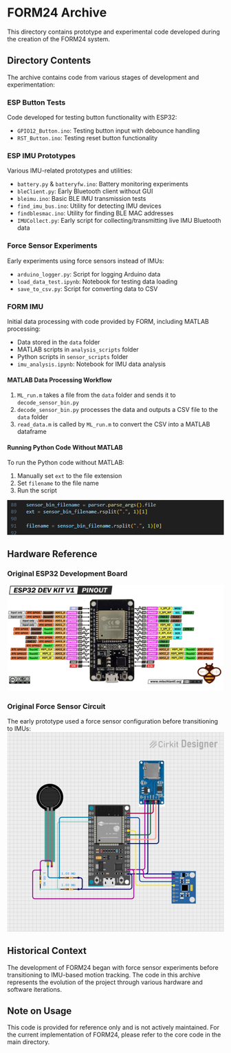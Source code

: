 # FORM24 Archive

This directory contains prototype and experimental code developed during the creation of the FORM24 system.

## Directory Contents

The archive contains code from various stages of development and experimentation:

### ESP Button Tests
Code developed for testing button functionality with ESP32:
- `GPIO12_Button.ino`: Testing button input with debounce handling
- `RST_Button.ino`: Testing reset button functionality

### ESP IMU Prototypes
Various IMU-related prototypes and utilities:
- `battery.py` & `batteryfw.ino`: Battery monitoring experiments
- `bleClient.py`: Early Bluetooth client without GUI
- `bleimu.ino`: Basic BLE IMU transmission tests
- `find_imu_bus.ino`: Utility for detecting IMU devices
- `findblesmac.ino`: Utility for finding BLE MAC addresses
- `IMUCollect.py`: Early script for collecting/transmitting live IMU Bluetooth data

### Force Sensor Experiments
Early experiments using force sensors instead of IMUs:
- `arduino_logger.py`: Script for logging Arduino data
- `load_data_test.ipynb`: Notebook for testing data loading
- `save_to_csv.py`: Script for converting data to CSV

### FORM IMU
Initial data processing with code provided by FORM, including MATLAB processing:
- Data stored in the `data` folder
- MATLAB scripts in `analysis_scripts` folder
- Python scripts in `sensor_scripts` folder
- `imu_analysis.ipynb`: Notebook for IMU data analysis

#### MATLAB Data Processing Workflow
1. `ML_run.m` takes a file from the `data` folder and sends it to `decode_sensor_bin.py`
2. `decode_sensor_bin.py` processes the data and outputs a CSV file to the `data` folder
3. `read_data.m` is called by `ML_run.m` to convert the CSV into a MATLAB dataframe

#### Running Python Code Without MATLAB
To run the Python code without MATLAB:
1. Manually set `ext` to the file extension
2. Set `filename` to the file name
3. Run the script

![Python settings screenshot](../images/image.png)

## Hardware Reference

### Original ESP32 Development Board
![ESP32DEVKITV1](../images/ESP32DEVKITV1.png)

### Original Force Sensor Circuit
The early prototype used a force sensor configuration before transitioning to IMUs:
![Force sensor circuit](../images/circuit_image_force.png)

## Historical Context

The development of FORM24 began with force sensor experiments before transitioning to IMU-based motion tracking. The code in this archive represents the evolution of the project through various hardware and software iterations.

## Note on Usage

This code is provided for reference only and is not actively maintained. For the current implementation of FORM24, please refer to the core code in the main directory.